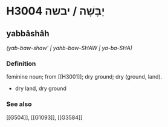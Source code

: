 # H3004 יַבָּשָׁה / יבשה

## yabbâshâh

_(yab-baw-shaw' | yahb-baw-SHAW | ya-ba-SHA)_

### Definition

feminine noun; from [[H3001]]; dry ground; dry (ground, land).

- dry land, dry ground
### See also

[[G504]], [[G1093]], [[G3584]]

